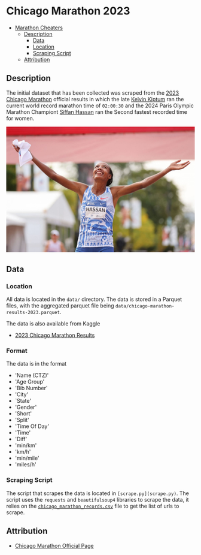 # Chicago Marathon 2023 


<!--toc:start-->
- [Marathon Cheaters](#marathon-cheaters)
    - [Description](#description)
        - [Data](#data)
        - [Location](#location)
        - [Scraping Script](#scraping-script)
    - [Attribution](#attribution)
<!--toc:end-->

## Description 

The initial dataset that has been collected was scraped from the [2023 Chicago
Marathon](https://results.chicagomarathon.com/2023) official results in which
the late [Kelvin Kiptum](https://en.wikipedia.org/wiki/Kelvin_Kiptum) ran the
current world record marathon time of `02:00:30` and 
the 2024 Paris Olympic Marathon Championt [Siffan Hassan](https://en.wikipedia.org/wiki/Sifan_Hassan) ran the
Second fastest recorded time for women.

![Siffan Hassan](figures/chicago.jpg)

## Data 

### Location

All data is located in the `data/` directory. The data is stored in a Parquet files, 
with the aggregated parquet file being `data/chicago-marathon-results-2023.parquet`.

The data is also available from Kaggle  

- [2023 Chicago Marathon Results](https://www.kaggle.com/datasets/gabrieldennis/2023-chicago-marathon-results/data)

### Format 

The data is in the format 
 - 'Name (CTZ)' 
 - 'Age Group'
 - 'Bib Number' 
 - 'City' 
 - `State'
 - 'Gender' 
 - 'Short'
 - 'Split'
 - 'Time Of Day'
 - 'Time'
 - 'Diff'
 - 'min/km'
 - 'km/h'
 - 'min/mile'
 - 'miles/h'

### Scraping Script 

The script that scrapes the data is located in `[scrape.py](scrape.py)`. The
script uses the `requests` and `beautifulsoup4` libraries to scrape the data,
it relies on the [`chicago_marathon_records.csv`](chicago_marathon_records.csv)
file to get the list of urls to scrape.


## Attribution

- [Chicago Marathon Official Page](https://results.chicagomarathon.com/2023)
